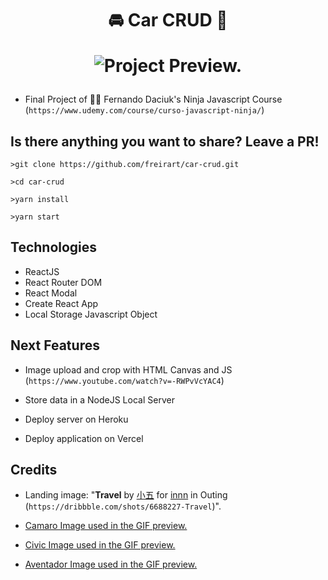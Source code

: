 <h1 align="center">

🚘 Car CRUD 🚗

![Project Preview.](https://raw.githubusercontent.com/freirart/car-crud/master/car-crud-1-preview.gif "Project Preview.")

</h1>

- Final Project of 🐱‍👤 Fernando Daciuk's Ninja Javascript Course (`https://www.udemy.com/course/curso-javascript-ninja/`)

## Is there anything you want to share? Leave a PR!

`>git clone https://github.com/freirart/car-crud.git`

`>cd car-crud`

`>yarn install`

`>yarn start`

## Technologies

* ReactJS
* React Router DOM
* React Modal
* Create React App
* Local Storage Javascript Object

## Next Features

- Image upload and crop with HTML Canvas and JS (`https://www.youtube.com/watch?v=-RWPvVcYAC4`)

- Store data in a NodeJS Local Server

- Deploy server on Heroku

- Deploy application on Vercel

## Credits

- Landing image: "__Travel__
by <a href="https://dribbble.com/NoirQin">小五</a> for <a href="https://dribbble.com/innn">innn</a> in Outing (`https://dribbble.com/shots/6688227-Travel`)".

- <a href="https://i.ytimg.com/vi/msEcsph3n2c/maxresdefault.jpg">Camaro Image used in the GIF preview.</a>

- <a href="https://upload.wikimedia.org/wikipedia/commons/thumb/1/1e/2015_Honda_Civic_Si_Coupe_Orange.JPG/1200px-2015_Honda_Civic_Si_Coupe_Orange.JPG">Civic Image used in the GIF preview.</a>

- <a href="https://i.ytimg.com/vi/At2yC8dc8o4/maxresdefault.jpg">Aventador Image used in the GIF preview.</a>
